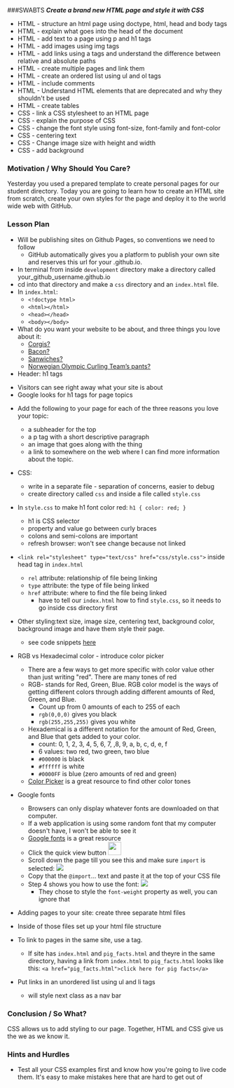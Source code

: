 ###SWABTS
***Create a brand new HTML page and style it with CSS***
  + HTML - structure an html page using doctype, html, head and body tags
  + HTML - explain what goes into the head of the document
  + HTML - add text to a page using p and h1 tags
  + HTML - add images using img tags
  + HTML - add links using a tags and understand the difference between relative and absolute paths
  + HTML - create multiple pages and link them
  + HTML - create an ordered list using ul and ol tags
  + HTML - include comments
  + HTML - Understand HTML elements that are deprecated and why they shouldn't be used
  + HTML - create tables
  + CSS - link a CSS stylesheet to an HTML page
  + CSS - explain the purpose of CSS
  + CSS - change the font style using font-size, font-family and font-color
  + CSS - centering text
  + CSS - Change image size with height and width
  + CSS - add background

### Motivation / Why Should You Care?
Yesterday you used a prepared template to create personal pages for our student directory. Today you are going to learn how to create an HTML site from scratch, create your own styles for the page and deploy it to the world wide web with GitHub.

### Lesson Plan
+ Will be publishing sites on Github Pages, so conventions we need to follow 
  * GitHub automatically gives you a platform to publish your own site and reserves this url for your <your github username>.github.io.
+ In terminal from inside `development` directory make a directory called your_github_username.github.io
+ cd into that directory and make a `css` directory and an `index.html` file.
+ In `index.html`:
  * `<!doctype html>` 
  *  `<html></html>`
  * `<head></head>`
  * `<body></body>`
+ What do you want your website to be about, and three things you love about it:
  * [Corgis?](http://corgiaddict.com/) 
  * [Bacon?](http://www.royalbaconsociety.com/)
  * [Sanwiches?](http://fortheloveofsandwich.tumblr.com/) 
  * [Norwegian Olympic Curling Team’s pants?](https://www.facebook.com/NOCTP)
+ Header: h1 tags
 * Visitors can see right away what your site is about 
 * Google looks for h1 tags for page topics
+ Add the following to your page for each of the three reasons you love your topic:
  * a subheader for the top
  * a p tag with a short descriptive paragraph
  * an image that goes along with the thing 
  * a link to somewhere on the web where I can find more information about the topic. 
+ CSS: 
  * write in a separate file - separation of concerns, easier to debug
  * create directory called `css` and inside a file called `style.css`
+ In `style.css` to make h1 font color red: `h1 { color: red; }`
  * h1 is CSS selector
  * property and value go between curly braces
  * colons and semi-colons are important
  * refresh browser: won't see change because not linked
+ `<link rel="stylesheet" type="text/css" href="css/style.css">` inside head tag in `index.html`
  * `rel` attribute: relationship of file being linking
  * `type` attribute: the type of file being linked
  * `href` attribute: where to find the file being linked
    * have to tell our `index.html` how to find `style.css`, so it needs to go inside css directory first
+ Other styling:text size, image size, centering text, background color, background image and have them style their page.
  * see code snippets [here](https://github.com/flatiron-school-curriculum/hs-intro-web-design-teachers-guide-code-snippet-1)
+ RGB vs Hexadecimal color - introduce color picker 
  * There are a few ways to get more specific with color value other than just writing "red". There are many tones of red
  * RGB- stands for Red, Green, Blue. RGB color model is the ways of getting different colors through adding different amounts of Red, Green, and Blue.
    * Count up from 0 amounts of each to 255 of each
    * `rgb(0,0,0)` gives you black
    * `rgb(255,255,255)` gives you white
  * Hexademical is a different notation for the amount of Red, Green, and Blue that gets added to your color.
    * count: 0, 1, 2, 3, 4, 5, 6, 7, ,8, 9, a, b, c, d, e, f
    * 6 values: two red, two green, two blue
    * `#000000` is black
    * `#ffffff` is white
    * `#0000FF` is blue (zero amounts of red and green)
  * [Color Picker](http://www.w3schools.com/tags/ref_colorpicker.asp) is a great resource to find other color tones
+ Google fonts 
  * Browsers can only display whatever fonts are downloaded on that computer. 
  * If a web application is using some random font that my computer doesn't have, I won't be able to see it
  * [Google fonts](http://www.google.com/fonts) is a great resource
  * Click the quick view button <img src="https://s3.amazonaws.com/after-school-assets/google-font-quick-view.png" height="30px">
  * Scroll down the page till you see this and make sure `import` is selected: <img src="https://s3.amazonaws.com/after-school-assets/google-font-import.png">
  * Copy that the `@import`... text and paste it at the top of your CSS file
  * Step 4 shows you how to use the font: <img src="https://s3.amazonaws.com/after-school-assets/google-font-usage.png">
    * They chose to style the `font-weight` property as well, you can ignore that


+ Adding pages to your site: create three separate html files 
+ Inside of those files set up your html file structure
+ To link to pages in the same site, use a tag.
  * If site has `index.html` and `pig_facts.html` and theyre in the same directory, having a link from `index.html` to `pig_facts.html` looks like this: `<a href="pig_facts.html">click here for pig facts</a>`
+ Put links in an unordered list using ul and li tags
  * will style next class as a nav bar

### Conclusion / So What?
CSS allows us to add styling to our page. Together, HTML and CSS give us the we as we know it. 

### Hints and Hurdles
+ Test all your CSS examples first and know how you're going to live code them. It's easy to make mistakes here that are hard to get out of